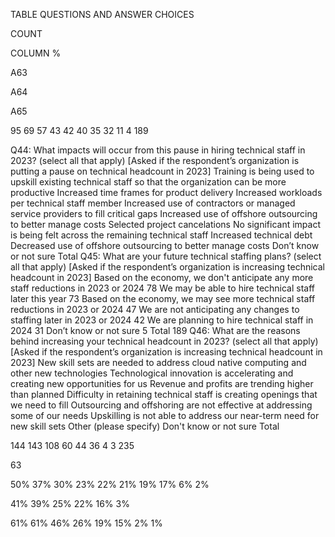 TABLE QUESTIONS AND ANSWER CHOICES


COUNT


COLUMN %


A63


A64


A65


95
69
57
43
42
40
35
32
11
4
189


Q44: What impacts will occur from this pause in hiring technical staff in 2023? (select all that apply) 
[Asked if the respondent’s organization is putting a pause on technical headcount in 2023]
Training is being used to upskill existing technical staff so that the organization can be more productive
Increased time frames for product delivery
Increased workloads per technical staff member
Increased use of contractors or managed service providers to fill critical gaps
Increased use of offshore outsourcing to better manage costs
Selected project cancelations
No significant impact is being felt across the remaining technical staff
Increased technical debt
Decreased use of offshore outsourcing to better manage costs
Don’t know or not sure
Total
Q45: What are your future technical staffing plans? (select all that apply) [Asked if the 
respondent’s organization is increasing technical headcount in 2023]
Based on the economy, we don't anticipate any more staff reductions in 2023 or 2024
78
We may be able to hire technical staff later this year
73
Based on the economy, we may see more technical staff reductions in 2023 or 2024
47
We are not anticipating any changes to staffing later in 2023 or 2024
42
We are planning to hire technical staff in 2024
31
Don’t know or not sure
5
Total
189
Q46: What are the reasons behind increasing your technical headcount in 2023? (select all that apply) 
[Asked if the respondent’s organization is increasing technical headcount in 2023]
New skill sets are needed to address cloud native computing and other new technologies
Technological innovation is accelerating and creating new opportunities for us
Revenue and profits are trending higher than planned
Difficulty in retaining technical staff is creating openings that we need to fill
Outsourcing and offshoring are not effective at addressing some of our needs
Upskilling is not able to address our near-term need for new skill sets
Other (please specify)
Don't know or not sure
Total


144
143
108
60
44
36
4
3
235


 63


50%
37%
30%
23%
22%
21%
19%
17%
6%
2%


41%
39%
25%
22%
16%
3%


61%
61%
46%
26%
19%
15%
2%
1%


